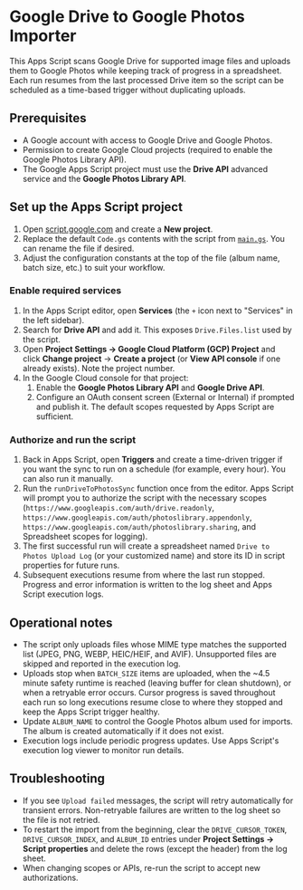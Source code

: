 # Google Drive to Google Photos Importer

This Apps Script scans Google Drive for supported image files and uploads them to Google Photos while keeping track of progress in a spreadsheet. Each run resumes from the last processed Drive item so the script can be scheduled as a time-based trigger without duplicating uploads.

## Prerequisites

* A Google account with access to Google Drive and Google Photos.
* Permission to create Google Cloud projects (required to enable the Google Photos Library API).
* The Google Apps Script project must use the **Drive API** advanced service and the **Google Photos Library API**.

## Set up the Apps Script project

1. Open [script.google.com](https://script.google.com) and create a **New project**.
2. Replace the default `Code.gs` contents with the script from [`main.gs`](main.gs). You can rename the file if desired.
3. Adjust the configuration constants at the top of the file (album name, batch size, etc.) to suit your workflow.

### Enable required services

1. In the Apps Script editor, open **Services** (the `+` icon next to "Services" in the left sidebar).
2. Search for **Drive API** and add it. This exposes `Drive.Files.list` used by the script.
3. Open **Project Settings → Google Cloud Platform (GCP) Project** and click **Change project** → **Create a project** (or **View API console** if one already exists). Note the project number.
4. In the Google Cloud console for that project:
   1. Enable the **Google Photos Library API** and **Google Drive API**.
   2. Configure an OAuth consent screen (External or Internal) if prompted and publish it. The default scopes requested by Apps Script are sufficient.

### Authorize and run the script

1. Back in Apps Script, open **Triggers** and create a time-driven trigger if you want the sync to run on a schedule (for example, every hour). You can also run it manually.
2. Run the `runDriveToPhotosSync` function once from the editor. Apps Script will prompt you to authorize the script with the necessary scopes (`https://www.googleapis.com/auth/drive.readonly`, `https://www.googleapis.com/auth/photoslibrary.appendonly`, `https://www.googleapis.com/auth/photoslibrary.sharing`, and Spreadsheet scopes for logging).
3. The first successful run will create a spreadsheet named `Drive to Photos Upload Log` (or your customized name) and store its ID in script properties for future runs.
4. Subsequent executions resume from where the last run stopped. Progress and error information is written to the log sheet and Apps Script execution logs.

## Operational notes

* The script only uploads files whose MIME type matches the supported list (JPEG, PNG, WEBP, HEIC/HEIF, and AVIF). Unsupported files are skipped and reported in the execution log.
* Uploads stop when `BATCH_SIZE` items are uploaded, when the ~4.5 minute safety runtime is reached (leaving buffer for clean shutdown), or when a retryable error occurs. Cursor progress is saved throughout each run so long executions resume close to where they stopped and keep the Apps Script trigger healthy.
* Update `ALBUM_NAME` to control the Google Photos album used for imports. The album is created automatically if it does not exist.
* Execution logs include periodic progress updates. Use Apps Script's execution log viewer to monitor run details.

## Troubleshooting

* If you see `Upload failed` messages, the script will retry automatically for transient errors. Non-retryable failures are written to the log sheet so the file is not retried.
* To restart the import from the beginning, clear the `DRIVE_CURSOR_TOKEN`, `DRIVE_CURSOR_INDEX`, and `ALBUM_ID` entries under **Project Settings → Script properties** and delete the rows (except the header) from the log sheet.
* When changing scopes or APIs, re-run the script to accept new authorizations.

